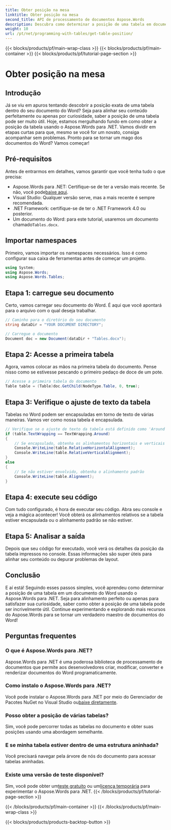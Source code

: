 ```yaml
---
title: Obter posição na mesa
linktitle: Obter posição na mesa
second_title: API de processamento de documentos Aspose.Words
description: Descubra como determinar a posição de uma tabela em documentos do Word usando o Aspose.Words para .NET com nosso guia passo a passo.
weight: 10
url: /pt/net/programming-with-tables/get-table-position/
---
```


{{< blocks/products/pf/main-wrap-class >}}
{{< blocks/products/pf/main-container >}}
{{< blocks/products/pf/tutorial-page-section >}}

# Obter posição na mesa

## Introdução

Já se viu em apuros tentando descobrir a posição exata de uma tabela dentro do seu documento do Word? Seja para alinhar seu conteúdo perfeitamente ou apenas por curiosidade, saber a posição de uma tabela pode ser muito útil. Hoje, estamos mergulhando fundo em como obter a posição da tabela usando o Aspose.Words para .NET. Vamos dividir em etapas curtas para que, mesmo se você for um novato, consiga acompanhar sem problemas. Pronto para se tornar um mago dos documentos do Word? Vamos começar!

## Pré-requisitos

Antes de entrarmos em detalhes, vamos garantir que você tenha tudo o que precisa:
-  Aspose.Words para .NET: Certifique-se de ter a versão mais recente. Se não, você pode[baixe aqui](https://releases.aspose.com/words/net/).
- Visual Studio: Qualquer versão serve, mas a mais recente é sempre recomendada.
- .NET Framework: certifique-se de ter o .NET Framework 4.0 ou posterior.
- Um documento do Word: para este tutorial, usaremos um documento chamado`Tables.docx`.

## Importar namespaces

Primeiro, vamos importar os namespaces necessários. Isso é como configurar sua caixa de ferramentas antes de começar um projeto.

```csharp
using System;
using Aspose.Words;
using Aspose.Words.Tables;
```

## Etapa 1: carregue seu documento

Certo, vamos carregar seu documento do Word. É aqui que você apontará para o arquivo com o qual deseja trabalhar.

```csharp
// Caminho para o diretório do seu documento
string dataDir = "YOUR DOCUMENT DIRECTORY";

// Carregue o documento
Document doc = new Document(dataDir + "Tables.docx");
```

## Etapa 2: Acesse a primeira tabela

Agora, vamos colocar as mãos na primeira tabela do documento. Pense nisso como se estivesse pescando o primeiro pedaço de doce de um pote.

```csharp
// Acesse a primeira tabela do documento
Table table = (Table)doc.GetChild(NodeType.Table, 0, true);
```

## Etapa 3: Verifique o ajuste de texto da tabela

Tabelas no Word podem ser encapsuladas em torno de texto de várias maneiras. Vamos ver como nossa tabela é encapsulada.

```csharp
// Verifique se o ajuste de texto da tabela está definido como 'Around'
if (table.TextWrapping == TextWrapping.Around)
{
    // Se encapsulado, obtenha os alinhamentos horizontais e verticais relativos
    Console.WriteLine(table.RelativeHorizontalAlignment);
    Console.WriteLine(table.RelativeVerticalAlignment);
}
else
{
    // Se não estiver envolvido, obtenha o alinhamento padrão
    Console.WriteLine(table.Alignment);
}
```

## Etapa 4: execute seu código

Com tudo configurado, é hora de executar seu código. Abra seu console e veja a mágica acontecer! Você obterá os alinhamentos relativos se a tabela estiver encapsulada ou o alinhamento padrão se não estiver.

## Etapa 5: Analisar a saída

Depois que seu código for executado, você verá os detalhes da posição da tabela impressos no console. Essas informações são super úteis para alinhar seu conteúdo ou depurar problemas de layout.

## Conclusão

E aí está! Seguindo esses passos simples, você aprendeu como determinar a posição de uma tabela em um documento do Word usando o Aspose.Words para .NET. Seja para alinhamento perfeito ou apenas para satisfazer sua curiosidade, saber como obter a posição de uma tabela pode ser incrivelmente útil. Continue experimentando e explorando mais recursos do Aspose.Words para se tornar um verdadeiro maestro de documentos do Word!

## Perguntas frequentes

### O que é Aspose.Words para .NET?

Aspose.Words para .NET é uma poderosa biblioteca de processamento de documentos que permite aos desenvolvedores criar, modificar, converter e renderizar documentos do Word programaticamente.

### Como instalo o Aspose.Words para .NET?

 Você pode instalar o Aspose.Words para .NET por meio do Gerenciador de Pacotes NuGet no Visual Studio ou[baixe diretamente](https://releases.aspose.com/words/net/).

### Posso obter a posição de várias tabelas?

Sim, você pode percorrer todas as tabelas no documento e obter suas posições usando uma abordagem semelhante.

### E se minha tabela estiver dentro de uma estrutura aninhada?

Você precisará navegar pela árvore de nós do documento para acessar tabelas aninhadas.

### Existe uma versão de teste disponível?

 Sim, você pode obter um[teste gratuito](https://releases.aspose.com/) ou um[licença temporária](https://purchase.aspose.com/temporary-license/) para experimentar o Aspose.Words para .NET.
{{< /blocks/products/pf/tutorial-page-section >}}

{{< /blocks/products/pf/main-container >}}
{{< /blocks/products/pf/main-wrap-class >}}

{{< blocks/products/products-backtop-button >}}
